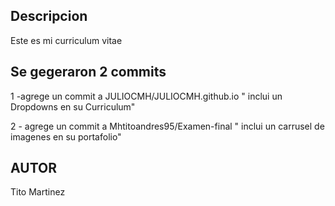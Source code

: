 
## Descripcion
Este es mi curriculum vitae

 ##  Se gegeraron 2 commits
  1 -agrege un commit a JULIOCMH/JULIOCMH.github.io " inclui un Dropdowns en su Curriculum"
 
 2 -  agrege un commit a  Mhtitoandres95/Examen-final " inclui un carrusel de imagenes en su portafolio"

## AUTOR
Tito Martinez
